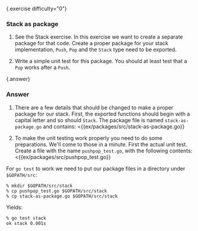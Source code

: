 {.exercise difficulty="0"}
### Stack as package

1. See the Stack exercise. In this exercise we want to create a separate package
   for that code. Create a proper package for your stack implementation, `Push`,
   `Pop` and the `Stack` type need to be exported.

2. Write a simple unit test for this package.
 You should at least test that a `Pop` works after a `Push`.


{.answer}
### Answer
1. There are a few details that should be changed to make a proper package
 for our stack. First, the exported functions should begin with a capital
 letter and so should `Stack`. The package file is named `stack-as-package.go`
 and contains:
    <{{ex/packages/src/stack-as-package.go}}

2. To make the unit testing work properly you need to do some
 preparations. We'll come to those in a minute. First the actual unit test.
 Create a file with the name `pushpop_test.go`, with the following contents:
 <{{ex/packages/src/pushpop_test.go}}

For `go test` to work we need to put our package files in a directory
under `$GOPATH/src`:

    % mkdir $GOPATH/src/stack
    % cp pushpop_test.go $GOPATH/src/stack
    % cp stack-as-package.go $GOPATH/src/stack

Yields:

    % go test stack
    ok stack 0.001s
